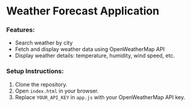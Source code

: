# Weather Forecast Application

### Features:
- Search weather by city
- Fetch and display weather data using OpenWeatherMap API
- Display weather details: temperature, humidity, wind speed, etc.

### Setup Instructions:
1. Clone the repository.
2. Open `index.html` in your browser.
3. Replace `YOUR_API_KEY` in `app.js` with your OpenWeatherMap API key.